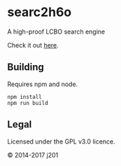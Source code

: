 searc2h6o
=========

A high-proof LCBO search engine

Check it out [here](http://j201.github.io/searc2h6o/).

## Building

Requires npm and node.

```
npm install
npm run build
```

## Legal

Licensed under the GPL v3.0 licence.

© 2014-2017 j201
